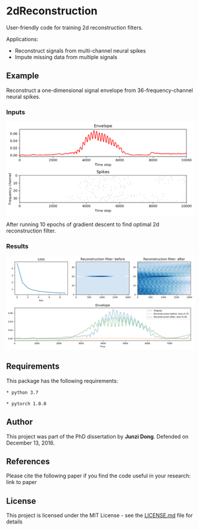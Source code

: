 # 2dReconstruction
User-friendly code for training 2d reconstruction filters.

Applications:
* Reconstruct signals from multi-channel neural spikes
* Impute missing data from multiple signals

## Example
Reconstruct a one-dimensional signal envelope from 36-frequency-channel neural spikes.

### Inputs
![Alt text](figures/input.png)

After running 10 epochs of gradient descent to find optimal 2d reconstruction filter.
### Results
![Alt text](figures/result.png)

## Requirements
This package has the following requirements:

```
* python 3.7
```
```
* pytorch 1.0.0
```



## Author
This project was part of the PhD dissertation by **Junzi Dong**. Defended on December 13, 2016.


## References
Please cite the following paper if you find the code useful in your research:
link to paper

## License
This project is licensed under the MIT License - see the [LICENSE.md](LICENSE.md) file for details
